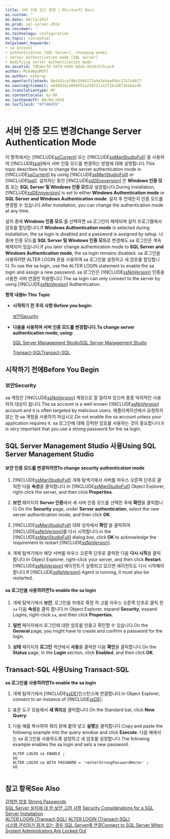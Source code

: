 ```yaml
---
title: 서버 인증 모드 변경 | Microsoft Docs
ms.custom: ''
ms.date: 06/13/2017
ms.prod: sql-server-2014
ms.reviewer: ''
ms.technology: configuration
ms.topic: conceptual
helpviewer_keywords:
- sa account
- authentication [SQL Server], changing modes
- server authentication mode [SQL Server]
- modifying server authentication mode
ms.assetid: 79babcf8-19fd-4495-b8eb-453dc575cac0
author: MikeRayMSFT
ms.author: mikeray
ms.openlocfilehash: 8bda31ca7d0c5949173a9a3e5ea656c1757c04f7
ms.sourcegitcommit: ad4d92dce894592a259721a1571b1d8736abacdb
ms.translationtype: MT
ms.contentlocale: ko-KR
ms.lasthandoff: 08/04/2020
ms.locfileid: "87740455"
---
```

# <a name="change-server-authentication-mode"></a><span data-ttu-id="b5600-102">서버 인증 모드 변경</span><span class="sxs-lookup"><span data-stu-id="b5600-102">Change Server Authentication Mode</span></span>
  <span data-ttu-id="b5600-103">이 항목에서는 [!INCLUDE[ssCurrent](../../includes/sscurrent-md.md)] 또는 [!INCLUDE[ssManStudioFull](../../includes/ssmanstudiofull-md.md)] 을 사용하여 [!INCLUDE[tsql](../../includes/tsql-md.md)]에서 서버 인증 모드를 변경하는 방법에 대해 설명합니다.</span><span class="sxs-lookup"><span data-stu-id="b5600-103">This topic describes how to change the server authentication mode in [!INCLUDE[ssCurrent](../../includes/sscurrent-md.md)] by using [!INCLUDE[ssManStudioFull](../../includes/ssmanstudiofull-md.md)] or [!INCLUDE[tsql](../../includes/tsql-md.md)].</span></span> <span data-ttu-id="b5600-104">설치하는 동안 [!INCLUDE[ssDEnoversion](../../includes/ssdenoversion-md.md)] 은 **Windows 인증 모드** 또는 **SQL Server 및 Windows 인증 모드**로 설정됩니다.</span><span class="sxs-lookup"><span data-stu-id="b5600-104">During installation, [!INCLUDE[ssDEnoversion](../../includes/ssdenoversion-md.md)] is set to either **Windows Authentication mode** or **SQL Server and Windows Authentication mode**.</span></span> <span data-ttu-id="b5600-105">설치 후 언제든지 인증 모드를 변경할 수 있습니다.</span><span class="sxs-lookup"><span data-stu-id="b5600-105">After installation, you can change the authentication mode at any time.</span></span>  
  
 <span data-ttu-id="b5600-106">설치 중에 **Windows 인증 모드** 를 선택하면 sa 로그인이 해제되며 설치 프로그램에서 암호를 할당합니다.</span><span class="sxs-lookup"><span data-stu-id="b5600-106">If **Windows Authentication mode** is selected during installation, the sa login is disabled and a password is assigned by setup.</span></span> <span data-ttu-id="b5600-107">나중에 인증 모드를 **SQL Server 및 Windows 인증 모드**로 변경해도 sa 로그인은 계속 해제되어 있습니다.</span><span class="sxs-lookup"><span data-stu-id="b5600-107">If you later change authentication mode to **SQL Server and Windows Authentication mode**, the sa login remains disabled.</span></span> <span data-ttu-id="b5600-108">sa 로그인을 사용하려면 ALTER LOGIN 문을 사용하여 sa 로그인을 설정하고 새 암호를 할당합니다.</span><span class="sxs-lookup"><span data-stu-id="b5600-108">To use the sa login, use the ALTER LOGIN statement to enable the sa login and assign a new password.</span></span> <span data-ttu-id="b5600-109">sa 로그인은 [!INCLUDE[ssNoVersion](../../includes/ssnoversion-md.md)] 인증을 사용한 서버 연결만 허용합니다.</span><span class="sxs-lookup"><span data-stu-id="b5600-109">The sa login can only connect to the server by using [!INCLUDE[ssNoVersion](../../includes/ssnoversion-md.md)] Authentication.</span></span>  
  
 <span data-ttu-id="b5600-110">**항목 내용**</span><span class="sxs-lookup"><span data-stu-id="b5600-110">**In This Topic**</span></span>  
  
-   <span data-ttu-id="b5600-111">**시작하기 전 주의 사항:**</span><span class="sxs-lookup"><span data-stu-id="b5600-111">**Before you begin:**</span></span>  
  
     [<span data-ttu-id="b5600-112">보안</span><span class="sxs-lookup"><span data-stu-id="b5600-112">Security</span></span>](#Security)  
  
-   <span data-ttu-id="b5600-113">**다음을 사용하여 서버 인증 모드를 변경합니다.**</span><span class="sxs-lookup"><span data-stu-id="b5600-113">**To change server authentication mode, using:**</span></span>  
  
     [<span data-ttu-id="b5600-114">SQL Server Management Studio</span><span class="sxs-lookup"><span data-stu-id="b5600-114">SQL Server Management Studio</span></span>](#SSMSProcedure)  
  
     [<span data-ttu-id="b5600-115">Transact-SQL</span><span class="sxs-lookup"><span data-stu-id="b5600-115">Transact-SQL</span></span>](#TsqlProcedure)  
  
##  <a name="before-you-begin"></a><a name="BeforeYouBegin"></a> <span data-ttu-id="b5600-116">시작하기 전에</span><span class="sxs-lookup"><span data-stu-id="b5600-116">Before You Begin</span></span>  
  
###  <a name="security"></a><a name="Security"></a> <span data-ttu-id="b5600-117">보안</span><span class="sxs-lookup"><span data-stu-id="b5600-117">Security</span></span>  
 <span data-ttu-id="b5600-118">sa 계정은 [!INCLUDE[ssNoVersion](../../includes/ssnoversion-md.md)] 계정으로 잘 알려져 있으며 종종 악의적인 사용자의 대상이 됩니다.</span><span class="sxs-lookup"><span data-stu-id="b5600-118">The sa account is a well-known [!INCLUDE[ssNoVersion](../../includes/ssnoversion-md.md)] account and it is often targeted by malicious users.</span></span> <span data-ttu-id="b5600-119">애플리케이션에서 요청하지 않는 한 sa 계정을 사용하지 마십시오.</span><span class="sxs-lookup"><span data-stu-id="b5600-119">Do not enable the sa account unless your application requires it.</span></span> <span data-ttu-id="b5600-120">sa 로그인에 대해 강력한 암호를 사용하는 것이 중요합니다.</span><span class="sxs-lookup"><span data-stu-id="b5600-120">It is very important that you use a strong password for the sa login.</span></span>  
  
##  <a name="using-sql-server-management-studio"></a><a name="SSMSProcedure"></a> <span data-ttu-id="b5600-121">SQL Server Management Studio 사용</span><span class="sxs-lookup"><span data-stu-id="b5600-121">Using SQL Server Management Studio</span></span>  
  
#### <a name="to-change-security-authentication-mode"></a><span data-ttu-id="b5600-122">보안 인증 모드를 변경하려면</span><span class="sxs-lookup"><span data-stu-id="b5600-122">To change security authentication mode</span></span>  
  
1.  <span data-ttu-id="b5600-123">[!INCLUDE[ssManStudioFull](../../includes/ssmanstudiofull-md.md)] 개체 탐색기에서 서버를 마우스 오른쪽 단추로 클릭한 다음 **속성**을 클릭합니다.</span><span class="sxs-lookup"><span data-stu-id="b5600-123">In [!INCLUDE[ssManStudioFull](../../includes/ssmanstudiofull-md.md)] Object Explorer, right-click the server, and then click **Properties**.</span></span>  
  
2.  <span data-ttu-id="b5600-124">**보안** 페이지의 **Server 인증**에서 새 서버 인증 모드를 선택한 후에 **확인**을 클릭합니다.</span><span class="sxs-lookup"><span data-stu-id="b5600-124">On the **Security** page, under **Server authentication**, select the new server authentication mode, and then click **OK**.</span></span>  
  
3.  <span data-ttu-id="b5600-125">[!INCLUDE[ssManStudioFull](../../includes/ssmanstudiofull-md.md)] 대화 상자에서 **확인** 을 클릭하여 [!INCLUDE[ssNoVersion](../../includes/ssnoversion-md.md)]를 다시 시작합니다.</span><span class="sxs-lookup"><span data-stu-id="b5600-125">In the [!INCLUDE[ssManStudioFull](../../includes/ssmanstudiofull-md.md)] dialog box, click **OK** to acknowledge the requirement to restart [!INCLUDE[ssNoVersion](../../includes/ssnoversion-md.md)].</span></span>  
  
4.  <span data-ttu-id="b5600-126">개체 탐색기에서 해당 서버를 마우스 오른쪽 단추로 클릭한 다음 **다시 시작**을 클릭합니다.</span><span class="sxs-lookup"><span data-stu-id="b5600-126">In Object Explorer, right-click your server, and then click **Restart**.</span></span> <span data-ttu-id="b5600-127">[!INCLUDE[ssNoVersion](../../includes/ssnoversion-md.md)] 에이전트가 실행되고 있으면 에이전트도 다시 시작해야 합니다.</span><span class="sxs-lookup"><span data-stu-id="b5600-127">If [!INCLUDE[ssNoVersion](../../includes/ssnoversion-md.md)] Agent is running, it must also be restarted.</span></span>  
  
#### <a name="to-enable-the-sa-login"></a><span data-ttu-id="b5600-128">sa 로그인을 사용하려면</span><span class="sxs-lookup"><span data-stu-id="b5600-128">To enable the sa login</span></span>  
  
1.  <span data-ttu-id="b5600-129">개체 탐색기에서 **보안**, 로그인을 차례로 확장 하 고를 마우스 오른쪽 단추로 클릭 한 `sa` 다음 **속성**을 클릭 합니다.</span><span class="sxs-lookup"><span data-stu-id="b5600-129">In Object Explorer, expand **Security**, expand Logins, right-click `sa`, and then click **Properties**.</span></span>  
  
2.  <span data-ttu-id="b5600-130">**일반** 페이지에서 로그인에 대한 암호를 만들고 확인할 수 있습니다.</span><span class="sxs-lookup"><span data-stu-id="b5600-130">On the **General** page, you might have to create and confirm a password for the  login.</span></span>  
  
3.  <span data-ttu-id="b5600-131">**상태** 페이지의 **로그인** 섹션에서 **사용**을 클릭한 다음 **확인**을 클릭합니다.</span><span class="sxs-lookup"><span data-stu-id="b5600-131">On the **Status** page, in the **Login** section, click **Enabled**, and then click **OK**.</span></span>  
  
##  <a name="using-transact-sql"></a><a name="TsqlProcedure"></a> <span data-ttu-id="b5600-132">Transact-SQL 사용</span><span class="sxs-lookup"><span data-stu-id="b5600-132">Using Transact-SQL</span></span>  
 <span data-ttu-id="b5600-133">**sa 로그인을 사용하려면**</span><span class="sxs-lookup"><span data-stu-id="b5600-133">**To enable the sa login**</span></span>  
  
1.  <span data-ttu-id="b5600-134">개체 탐색기에서 [!INCLUDE[ssDE](../../includes/ssde-md.md)]인스턴스에 연결합니다.</span><span class="sxs-lookup"><span data-stu-id="b5600-134">In Object Explorer, connect to an instance of [!INCLUDE[ssDE](../../includes/ssde-md.md)].</span></span>  
  
2.  <span data-ttu-id="b5600-135">표준 도구 모음에서 **새 쿼리**를 클릭합니다.</span><span class="sxs-lookup"><span data-stu-id="b5600-135">On the Standard bar, click **New Query**.</span></span>  
  
3.  <span data-ttu-id="b5600-136">다음 예를 복사하여 쿼리 창에 붙여 넣고 **실행**을 클릭합니다.</span><span class="sxs-lookup"><span data-stu-id="b5600-136">Copy and paste the following example into the query window and click **Execute**.</span></span> <span data-ttu-id="b5600-137">다음 예에서는 sa 로그인을 사용하도록 설정하고 새 암호를 설정합니다.</span><span class="sxs-lookup"><span data-stu-id="b5600-137">The following example enables the sa login and sets a new password.</span></span>  
  
    ```  
    ALTER LOGIN sa ENABLE ;  
    GO  
    ALTER LOGIN sa WITH PASSWORD = '<enterStrongPasswordHere>' ;  
    GO  
  
    ```  
  
## <a name="see-also"></a><span data-ttu-id="b5600-138">참고 항목</span><span class="sxs-lookup"><span data-stu-id="b5600-138">See Also</span></span>  
 <span data-ttu-id="b5600-139">[강력한 암호](../../relational-databases/security/strong-passwords.md) </span><span class="sxs-lookup"><span data-stu-id="b5600-139">[Strong Passwords](../../relational-databases/security/strong-passwords.md) </span></span>  
 <span data-ttu-id="b5600-140">[SQL Server 설치에 대 한 보안 고려 사항](../../sql-server/install/security-considerations-for-a-sql-server-installation.md) </span><span class="sxs-lookup"><span data-stu-id="b5600-140">[Security Considerations for a SQL Server Installation](../../sql-server/install/security-considerations-for-a-sql-server-installation.md) </span></span>  
 <span data-ttu-id="b5600-141">[ALTER LOGIN &#40;Transact-SQL&#41;](/sql/t-sql/statements/alter-login-transact-sql) </span><span class="sxs-lookup"><span data-stu-id="b5600-141">[ALTER LOGIN &#40;Transact-SQL&#41;](/sql/t-sql/statements/alter-login-transact-sql) </span></span>  
 [<span data-ttu-id="b5600-142">시스템 관리자가 잠겨 있는 경우 SQL Server에 연결</span><span class="sxs-lookup"><span data-stu-id="b5600-142">Connect to SQL Server When System Administrators Are Locked Out</span></span>](connect-to-sql-server-when-system-administrators-are-locked-out.md)  
  
  
